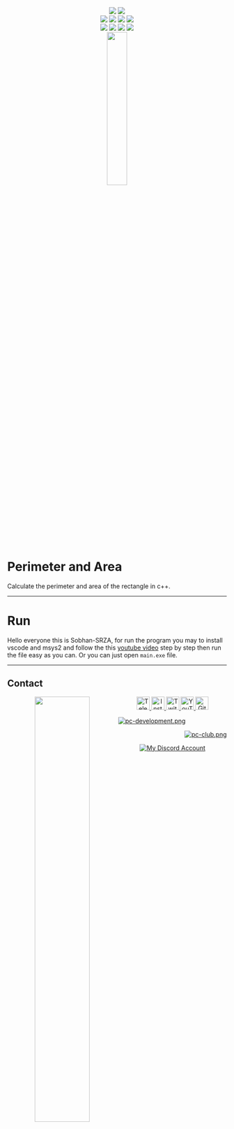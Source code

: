 <div align="center">
    <img src="https://img.shields.io/badge/c++-%2300599C.svg?style=for-the-badge&logo=c%2B%2B&logoColor=white">
    <img src="https://img.shields.io/github/v/release/Sobhan-SRZA/Perimeter-and-Area?label=Version">
    <div>
        <img src="https://img.shields.io/github/license/Sobhan-SRZA/Perimeter-and-Area?label=License">
        <img src="https://img.shields.io/github/last-commit/Sobhan-SRZA/Perimeter-and-Area?label=Last Commit">
        <img src="https://img.shields.io/github/release-date/Sobhan-SRZA/Perimeter-and-Area?label=Last Release">
        <img src="https://img.shields.io/github/downloads/Sobhan-SRZA/Perimeter-and-Area/total?label=Downloads">
    </div>
    <img src="https://img.shields.io/github/forks/Sobhan-SRZA/Perimeter-and-Area?label=Forks">
    <img src="https://img.shields.io/github/watchers/Sobhan-SRZA/Perimeter-and-Area?label=Watchers">
    <img src="https://img.shields.io/github/languages/code-size/Sobhan-SRZA/Perimeter-and-Area?label=Code Size">
    <img src="https://img.shields.io/github/directory-file-count/Sobhan-SRZA/Perimeter-and-Area?label=Files">
    <div>
        <img style="display:block;margin-left:auto;margin-right:auto;width:30%;" src="https://github-readme-stats.vercel.app/api/pin/?username=Sobhan-SRZA&repo=Perimeter-and-Area&theme=react">
    </div>
</div>

# Perimeter and Area
 Calculate the perimeter and area of the rectangle in c++.

---

# Run
Hello everyone this is Sobhan-SRZA, for run the program you may to install vscode and msys2 and follow the this [youtube video](https://www.youtube.com/watch?v=mGHU3ldrQMk) step by step then run the file easy as you can.
Or you can just open `main.exe` file.

---

## Contact

<div align="center">
  <a href="http://sobhan.epizy.com/" target="_blank">
    <img align="left" src ="https://github.com/user-attachments/assets/69b35053-17b1-48c6-a35b-4d3881a4dd2c" width = 50% >
  </a>
  <a href="https://t.me/pc_clubs" target="_blank">
    <img alt="Telegram" src="https://img.shields.io/static/v1?message=Telegram&logo=telegram&label=&color=229ED9&logoColor=white&labelColor=&style=flat" height="30" />
  </a>
  <a href="https://www.instagram.com/pc__clubs/" target="_blank">
    <img alt="Instagram" src="https://img.shields.io/static/v1?message=Instagram&logo=instagram&label=&color=C13584&logoColor=white&labelColor=&style=flat" height="30" />
  </a>
  </a>
  <a href="https://www.twitch.tv/sobhan_srza" target="_blank">
    <img alt="Twitch" src="https://img.shields.io/static/v1?message=Twitch&logo=twitch&label=&color=6441A4&logoColor=white&labelColor=&style=flat" height="30" />
  </a>
  <a href="https://www.youtube.com/@mr_sinre?app=desktop&sub_confirmation=1" target="_blank">
    <img alt="YouTube" src="https://img.shields.io/static/v1?message=YouTube&logo=youtube&label=&color=FF0000&logoColor=white&labelColor=&style=flat" height="30" />
  </a>
  <a href="https://github.com/Sobhan-SRZA" target="_blank">
    <img alt="Github" src="https://img.shields.io/static/v1?message=Github&logo=github&label=&color=000000&logoColor=white&labelColor=&style=flat" height="30" />
  </a>
</p>
<p align="left">
  <a href="https://discord.gg/P4XxUmebDa" target="_blank"> 
    <img src="https://discord.com/api/guilds/1054814674979409940/widget.png?style=banner2" alt="pc-development.png">
  </a>
</p>
<p align="right">
  <a href="https://discord.gg/54zDNTAymF" target="_blank"> 
    <img src="https://discord.com/api/guilds/1181764925874507836/widget.png?style=banner2" alt="pc-club.png">
  </a>
</p>
<p align="center">
  <a href="https://discord.com/users/865630940361785345" target="_blank">
    <img alt="My Discord Account" src="https://discord.c99.nl/widget/theme-1/865630940361785345.png"  />
  </a>
</p>
</div>
